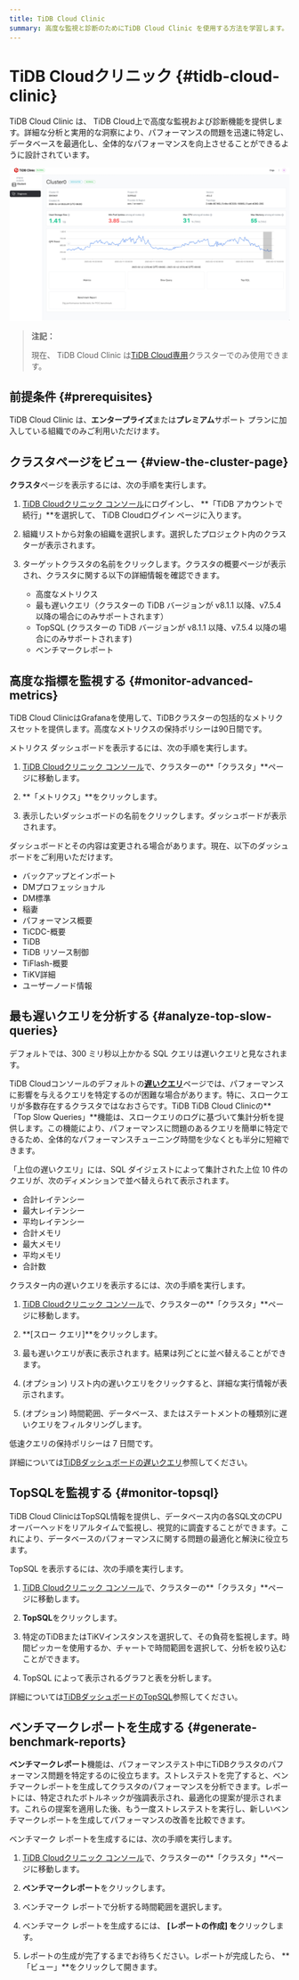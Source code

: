 ```yaml
---
title: TiDB Cloud Clinic
summary: 高度な監視と診断のためにTiDB Cloud Clinic を使用する方法を学習します。
---
```


# TiDB Cloudクリニック {#tidb-cloud-clinic}

TiDB Cloud Clinic は、 TiDB Cloud上で高度な監視および診断機能を提供します。詳細な分析と実用的な洞察により、パフォーマンスの問題を迅速に特定し、データベースを最適化し、全体的なパフォーマンスを向上させることができるように設計されています。

![tidb-cloud-clinic](/media/tidb-cloud/tidb-cloud-clinic.png)

> **注記：**
>
> 現在、 TiDB Cloud Clinic は[TiDB Cloud専用](/tidb-cloud/select-cluster-tier.md#tidb-cloud-dedicated)クラスターでのみ使用できます。

## 前提条件 {#prerequisites}

TiDB Cloud Clinic は、**エンタープライズ**または**プレミアム**サポート プランに加入している組織でのみご利用いただけます。

## クラスタページをビュー {#view-the-cluster-page}

**クラスタ**ページを表示するには、次の手順を実行します。

1.  [TiDB Cloudクリニック コンソール](https://clinic.pingcap.com/)にログインし、 **「TiDB アカウントで続行」**を選択して、 TiDB Cloudログイン ページに入ります。

2.  組織リストから対象の組織を選択します。選択したプロジェクト内のクラスターが表示されます。

3.  ターゲットクラスタの名前をクリックします。クラスタの概要ページが表示され、クラスタに関する以下の詳細情報を確認できます。

    -   高度なメトリクス
    -   最も遅いクエリ（クラスターの TiDB バージョンが v8.1.1 以降、v7.5.4 以降の場合にのみサポートされます）
    -   TopSQL (クラスターの TiDB バージョンが v8.1.1 以降、v7.5.4 以降の場合にのみサポートされます)
    -   ベンチマークレポート

## 高度な指標を監視する {#monitor-advanced-metrics}

TiDB Cloud ClinicはGrafanaを使用して、TiDBクラスターの包括的なメトリクスセットを提供します。高度なメトリクスの保持ポリシーは90日間です。

メトリクス ダッシュボードを表示するには、次の手順を実行します。

1.  [TiDB Cloudクリニック コンソール](https://clinic.pingcap.com/)で、クラスターの**「クラスタ」**ページに移動します。

2.  **「メトリクス」**をクリックします。

3.  表示したいダッシュボードの名前をクリックします。ダッシュボードが表示されます。

ダッシュボードとその内容は変更される場合があります。現在、以下のダッシュボードをご利用いただけます。

-   バックアップとインポート
-   DMプロフェッショナル
-   DM標準
-   稲妻
-   パフォーマンス概要
-   TiCDC-概要
-   TiDB
-   TiDB リソース制御
-   TiFlash-概要
-   TiKV詳細
-   ユーザーノード情報

## 最も遅いクエリを分析する {#analyze-top-slow-queries}

デフォルトでは、300 ミリ秒以上かかる SQL クエリは遅いクエリと見なされます。

TiDB Cloudコンソールのデフォルトの[**遅いクエリ**](/tidb-cloud/tune-performance.md#slow-query)ページでは、パフォーマンスに影響を与えるクエリを特定するのが困難な場合があります。特に、スロークエリが多数存在するクラスタではなおさらです。TiDB TiDB Cloud Clinicの**「Top Slow Queries」**機能は、スロークエリのログに基づいて集計分析を提供します。この機能により、パフォーマンスに問題のあるクエリを簡単に特定できるため、全体的なパフォーマンスチューニング時間を少なくとも半分に短縮できます。

「上位の遅いクエリ」には、SQL ダイジェストによって集計された上位 10 件のクエリが、次のディメンションで並べ替えられて表示されます。

-   合計レイテンシー
-   最大レイテンシー
-   平均レイテンシー
-   合計メモリ
-   最大メモリ
-   平均メモリ
-   合計数

クラスター内の遅いクエリを表示するには、次の手順を実行します。

1.  [TiDB Cloudクリニック コンソール](https://clinic.pingcap.com/)で、クラスターの**「クラスタ」**ページに移動します。

2.  **[スロー クエリ]**をクリックします。

3.  最も遅いクエリが表に表示されます。結果は列ごとに並べ替えることができます。

4.  (オプション) リスト内の遅いクエリをクリックすると、詳細な実行情報が表示されます。

5.  (オプション) 時間範囲、データベース、またはステートメントの種類別に遅いクエリをフィルタリングします。

低速クエリの保持ポリシーは 7 日間です。

詳細については[TiDBダッシュボードの遅いクエリ](https://docs.pingcap.com/tidb/stable/dashboard-slow-query)参照してください。

## TopSQLを監視する {#monitor-topsql}

TiDB Cloud ClinicはTopSQL情報を提供し、データベース内の各SQL文のCPUオーバーヘッドをリアルタイムで監視し、視覚的に調査することができます。これにより、データベースのパフォーマンスに関する問題の最適化と解決に役立ちます。

TopSQL を表示するには、次の手順を実行します。

1.  [TiDB Cloudクリニック コンソール](https://clinic.pingcap.com/)で、クラスターの**「クラスタ」**ページに移動します。

2.  **TopSQL**をクリックします。

3.  特定のTiDBまたはTiKVインスタンスを選択して、その負荷を監視します。時間ピッカーを使用するか、チャートで時間範囲を選択して、分析を絞り込むことができます。

4.  TopSQL によって表示されるグラフと表を分析します。

詳細については[TiDBダッシュボードのTopSQL](https://docs.pingcap.com/tidb/stable/top-sql)参照してください。

## ベンチマークレポートを生成する {#generate-benchmark-reports}

**ベンチマークレポート**機能は、パフォーマンステスト中にTiDBクラスタのパフォーマンス問題を特定するのに役立ちます。ストレステストを完了すると、ベンチマークレポートを生成してクラスタのパフォーマンスを分析できます。レポートには、特定されたボトルネックが強調表示され、最適化の提案が提示されます。これらの提案を適用した後、もう一度ストレステストを実行し、新しいベンチマークレポートを生成してパフォーマンスの改善を比較できます。

ベンチマーク レポートを生成するには、次の手順を実行します。

1.  [TiDB Cloudクリニック コンソール](https://clinic.pingcap.com/)で、クラスターの**「クラスタ」**ページに移動します。

2.  **ベンチマークレポート**をクリックします。

3.  ベンチマーク レポートで分析する時間範囲を選択します。

4.  ベンチマーク レポートを生成するには、 **[レポートの作成] を**クリックします。

5.  レポートの生成が完了するまでお待ちください。レポートが完成したら、 **「ビュー」**をクリックして開きます。
